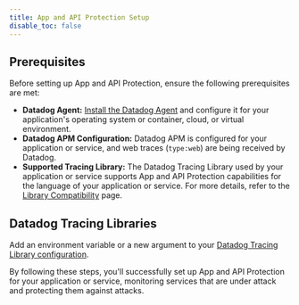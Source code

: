 ```yaml
---
title: App and API Protection Setup
disable_toc: false
---
```


## Prerequisites 

Before setting up App and API Protection, ensure the following prerequisites are met:
- **Datadog Agent:** [Install the Datadog Agent][4] and configure it for your application's operating system or container, cloud, or virtual environment.
- **Datadog APM Configuration:** Datadog APM is configured for your application or service, and web traces (`type:web`) are being received by Datadog.
- **Supported Tracing Library:** The Datadog Tracing Library used by your application or service supports App and API Protection capabilities for the language of your application or service. For more details, refer to the [Library Compatibility][1] page.

## Datadog Tracing Libraries

Add an environment variable or a new argument to your [Datadog Tracing Library configuration][3].

By following these steps, you'll successfully set up App and API Protection for your application or service, monitoring services that are under attack and protecting them against attacks.

[1]: /security/application_security/setup/compatibility
[3]: /security/application_security/setup/threat_detection
[4]: /agent/